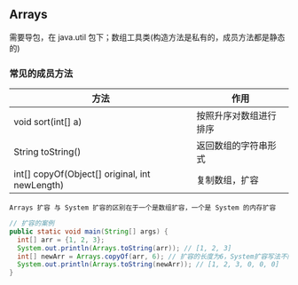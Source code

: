 ## Arrays

需要导包，在 java.util 包下；数组工具类(构造方法是私有的，成员方法都是静态的)

### 常见的成员方法

| 方法                                           | 作用                   |
| ---------------------------------------------- | ---------------------- |
| void sort(int[] a)                             | 按照升序对数组进行排序 |
| String toString()                              | 返回数组的字符串形式   |
| int[] copyOf(Object[] original, int newLength) | 复制数组，扩容         |

`Arrays 扩容 与 System 扩容的区别在于一个是数组扩容，一个是 System 的内存扩容`

```java
// 扩容的案例
public static void main(String[] args) {
  int[] arr = {1, 2, 3};
  System.out.println(Arrays.toString(arr)); // [1, 2, 3]
  int[] newArr = Arrays.copyOf(arr, 6); // 扩容的长度为6，System扩容写法不同
  System.out.println(Arrays.toString(newArr)); // [1, 2, 3, 0, 0, 0]
}
```
